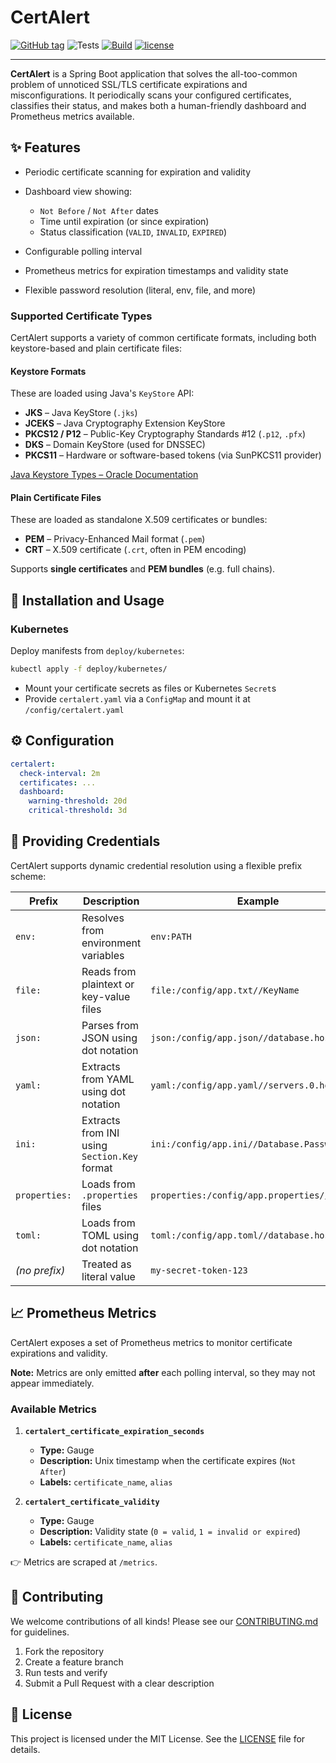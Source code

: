 # CertAlert

[![GitHub tag](https://img.shields.io/github/tag/gi8lino/certalert.svg?style=flat-square)](https://github.com/gi8lino/certalert/releases/latest)
![Tests](https://github.com/gi8lino/certalert/actions/workflows/tests.yml/badge.svg)
[![Build](https://github.com/gi8lino/certalert/actions/workflows/release.yml/badge.svg)](https://github.com/gi8lino/certalert/actions/workflows/release.yml)
[![license](https://img.shields.io/github/license/gi8lino/certalert.svg?style=flat-square)](LICENSE)

---

**CertAlert** is a Spring Boot application that solves the all-too-common problem of unnoticed SSL/TLS certificate expirations and misconfigurations. It periodically scans your configured certificates, classifies their status, and makes both a human-friendly dashboard and Prometheus metrics available.

## ✨ Features

- Periodic certificate scanning for expiration and validity
- Dashboard view showing:

  - `Not Before` / `Not After` dates
  - Time until expiration (or since expiration)
  - Status classification (`VALID`, `INVALID`, `EXPIRED`)

- Configurable polling interval
- Prometheus metrics for expiration timestamps and validity state
- Flexible password resolution (literal, env, file, and more)

### Supported Certificate Types

CertAlert supports a variety of common certificate formats, including both keystore-based and plain certificate files:

#### Keystore Formats

These are loaded using Java's `KeyStore` API:

- **JKS** – Java KeyStore (`.jks`)
- **JCEKS** – Java Cryptography Extension KeyStore
- **PKCS12 / P12** – Public-Key Cryptography Standards #12 (`.p12`, `.pfx`)
- **DKS** – Domain KeyStore (used for DNSSEC)
- **PKCS11** – Hardware or software-based tokens (via SunPKCS11 provider)

[Java Keystore Types – Oracle Documentation](https://docs.oracle.com/en/java/javase/21/docs/specs/security/standard-names.html#keystore-types)

#### Plain Certificate Files

These are loaded as standalone X.509 certificates or bundles:

- **PEM** – Privacy-Enhanced Mail format (`.pem`)
- **CRT** – X.509 certificate (`.crt`, often in PEM encoding)

Supports **single certificates** and **PEM bundles** (e.g. full chains).

## 🚀 Installation and Usage

### Kubernetes

Deploy manifests from `deploy/kubernetes`:

```bash
kubectl apply -f deploy/kubernetes/
```

- Mount your certificate secrets as files or Kubernetes `Secret`s
- Provide `certalert.yaml` via a `ConfigMap` and mount it at `/config/certalert.yaml`

## ⚙️ Configuration

```yaml
certalert:
  check-interval: 2m
  certificates: ...
  dashboard:
    warning-threshold: 20d
    critical-threshold: 3d
```

## 🔑 Providing Credentials

CertAlert supports dynamic credential resolution using a flexible prefix scheme:

| Prefix        | Description                                  | Example                                      |
| ------------- | -------------------------------------------- | -------------------------------------------- |
| `env:`        | Resolves from environment variables          | `env:PATH`                                   |
| `file:`       | Reads from plaintext or key-value files      | `file:/config/app.txt//KeyName`              |
| `json:`       | Parses from JSON using dot notation          | `json:/config/app.json//database.host`       |
| `yaml:`       | Extracts from YAML using dot notation        | `yaml:/config/app.yaml//servers.0.host`      |
| `ini:`        | Extracts from INI using `Section.Key` format | `ini:/config/app.ini//Database.Password`     |
| `properties:` | Loads from `.properties` files               | `properties:/config/app.properties//db.user` |
| `toml:`       | Loads from TOML using dot notation           | `toml:/config/app.toml//database.host`       |
| _(no prefix)_ | Treated as literal value                     | `my-secret-token-123`                        |

## 📈 Prometheus Metrics

CertAlert exposes a set of Prometheus metrics to monitor certificate expirations and validity.

**Note:** Metrics are only emitted **after** each polling interval, so they may not appear immediately.

### Available Metrics

1. **`certalert_certificate_expiration_seconds`**

   - **Type:** Gauge
   - **Description:** Unix timestamp when the certificate expires (`Not After`)
   - **Labels:** `certificate_name`, `alias`

2. **`certalert_certificate_validity`**

   - **Type:** Gauge
   - **Description:** Validity state (`0 = valid`, `1 = invalid or expired`)
   - **Labels:** `certificate_name`, `alias`

👉 Metrics are scraped at `/metrics`.

## 🤝 Contributing

We welcome contributions of all kinds!
Please see our [CONTRIBUTING.md](.github/CONTRIBUTING.md) for guidelines.

1.  Fork the repository
2.  Create a feature branch
3.  Run tests and verify
4.  Submit a Pull Request with a clear description

## 📄 License

This project is licensed under the MIT License.
See the [LICENSE](LICENSE) file for details.
